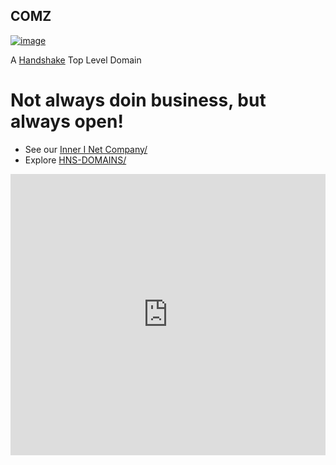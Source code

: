 ## COMZ 

[![image](https://user-images.githubusercontent.com/37987346/101999396-a37e4380-3caa-11eb-8cc6-e61fb53c7855.png)](http://shapereality.innerinetcompany.hns.to/)

A [Handshake](https://handshake.org/) Top Level Domain
 
 # Not always doin business, but always open!
 
- See our [Inner I Net Company/](https://shapereality.innerinetcompany.hns.to/)
- Explore [HNS-DOMAINS/](https://home.hns-domains.hns.to/)

<iframe src="https://kiwiirc.com/client/irc.kiwiirc.com/?nick=one|?&theme=mini#1" style="border:0; width:100%; height:450px;"></iframe>
